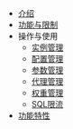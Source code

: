 <!-- 请勿添加产品标题，标题行将由系统自动增加，名称将于您申请邮件提供的仓库名称一致 -->



* [介绍](https://docs.ucloud.cn/udb_proxy/manage/introduce)
* [功能与限制](https://docs.ucloud.cn/udb_proxy/manage/theory)
* 操作与使用
  * [实例管理](https://docs.ucloud.cn/udb_proxy/manage/operator)
  * [配置管理](https://docs.ucloud.cn/udb_proxy/manage/proxy-node)
  * [参数管理](https://docs.ucloud.cn/udb_proxy/manage/node-param)
  * [代理管理](https://docs.ucloud.cn/udb_proxy/manage/proxy-manage)
  * [权重管理](https://docs.ucloud.cn/udb_proxy/manage/read-weight)
  * [SQL限流](https://docs.ucloud.cn/udb_proxy/manage/flow-control)
* [功能特性](https://docs.ucloud.cn/udb_proxy/manage/function-advance)